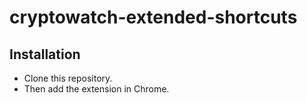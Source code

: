 # cryptowatch-extended-shortcuts

## Installation

- Clone this repository.
- Then add the extension in Chrome.